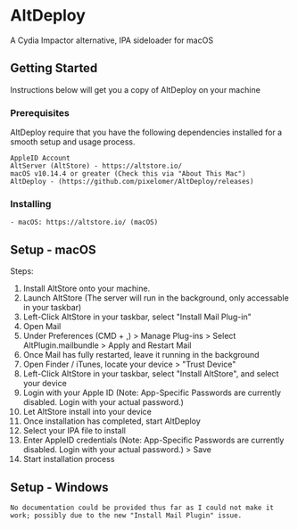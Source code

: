 # AltDeploy
A Cydia Impactor alternative, IPA sideloader for macOS

## Getting Started
Instructions below will get you a copy of AltDeploy on your machine

### Prerequisites
AltDeploy require that you have the following dependencies installed for a smooth setup and usage process.

```
AppleID Account
AltServer (AltStore) - https://altstore.io/
macOS v10.14.4 or greater (Check this via "About This Mac")
AltDeploy - (https://github.com/pixelomer/AltDeploy/releases)
```

### Installing

```
- macOS: https://altstore.io/ (macOS)
```

## Setup - macOS

Steps:
1. Install AltStore onto your machine.
2. Launch AltStore (The server will run in the background, only accessable in your taskbar)
3. Left-Click AltStore in your taskbar, select "Install Mail Plug-in"
4. Open Mail
5. Under Preferences (CMD + ,) > Manage Plug-ins > Select AltPlugin.mailbundle > Apply and Restart Mail
6. Once Mail has fully restarted, leave it running in the background
7. Open Finder / iTunes, locate your device > "Trust Device"
8. Left-Click AltStore in your taskbar, select "Install AltStore", and select your device
9. Login with your Apple ID (Note: App-Specific Passwords are currently disabled. Login with your actual password.)
10. Let AltStore install into your device
11. Once installation has completed, start AltDeploy
12. Select your IPA file to install
13. Enter AppleID credentials (Note: App-Specific Passwords are currently disabled. Login with your actual password.) > Save
14. Start installation process

## Setup - Windows

```
No documentation could be provided thus far as I could not make it work; possibly due to the new "Install Mail Plugin" issue.
```
